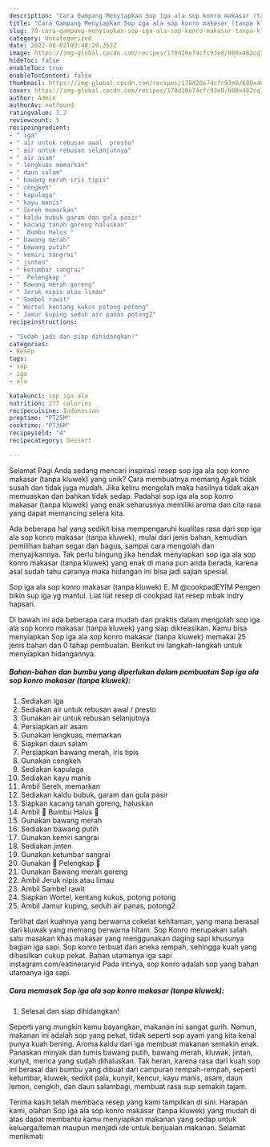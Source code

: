 ```yaml
---
description: "Cara Gampang Menyiapkan Sop iga ala sop konro makasar (tanpa kluwek) yang Enak, Lezat"
title: "Cara Gampang Menyiapkan Sop iga ala sop konro makasar (tanpa kluwek) yang Enak, Lezat"
slug: 78-cara-gampang-menyiapkan-sop-iga-ala-sop-konro-makasar-tanpa-kluwek-yang-enak-lezat
category: Uncategorized
date: 2022-08-02T03:48:29.352Z
image: https://img-global.cpcdn.com/recipes/178d20e74cfc93e8/680x482cq70/sop-iga-ala-sop-konro-makasar-tanpa-kluwek-foto-resep-utama.jpg
hideToc: false
enableToc: true
enableTocContent: false
thumbnail: https://img-global.cpcdn.com/recipes/178d20e74cfc93e8/680x482cq70/sop-iga-ala-sop-konro-makasar-tanpa-kluwek-foto-resep-utama.jpg
cover: https://img-global.cpcdn.com/recipes/178d20e74cfc93e8/680x482cq70/sop-iga-ala-sop-konro-makasar-tanpa-kluwek-foto-resep-utama.jpg
author: Admin
authorAv: notfound
ratingvalue: 3.2
reviewcount: 5
recipeingredient:
- " iga"
- " air untuk rebusan awal  presto"
- " air untuk rebusan selanjutnya"
- " air asam"
- " lengkuas memarkan"
- " daun salam"
- " bawang merah iris tipis"
- " cengkeh"
- " kapulaga"
- " kayu manis"
- " Sereh memarkan"
- " kaldu bubuk garam dan gula pasir"
- " kacang tanah goreng haluskan"
- "  Bumbu Halus "
- " bawang merah"
- " bawang putih"
- " kemiri sangrai"
- " jinten"
- " ketumbar sangrai"
- "  Pelengkap "
- " Bawang merah goreng"
- " Jeruk nipis atau limau"
- " Sambel rawit"
- " Wortel kentang kukus potong potong"
- " Jamur kuping seduh air panas potong2"
recipeinstructions:

- "Sudah jadi dan siap dihidangkan!"
categories:
- Resep
tags:
- sop
- iga
- ala

katakunci: sop iga ala 
nutrition: 277 calories
recipecuisine: Indonesian
preptime: "PT25M"
cooktime: "PT36M"
recipeyield: "4"
recipecategory: Dessert

---
```



Selamat Pagi Anda sedang mencari inspirasi resep sop iga ala sop konro makasar (tanpa kluwek) yang unik? Cara membuatnya memang Agak tidak susah dan tidak juga mudah. Jika keliru mengolah maka hasilnya tidak akan memuaskan dan bahkan tidak sedap. Padahal sop iga ala sop konro makasar (tanpa kluwek) yang enak seharusnya memiliki aroma dan cita rasa yang dapat memancing selera kita.


Ada beberapa hal yang sedikit bisa mempengaruhi kualitas rasa dari sop iga ala sop konro makasar (tanpa kluwek), mulai dari jenis bahan, kemudian pemilihan bahan segar dan bagus, sampai cara mengolah dan menyajikannya. Tak perlu bingung jika hendak menyiapkan sop iga ala sop konro makasar (tanpa kluwek) yang enak di mana pun anda berada, karena asal sudah tahu caranya maka hidangan ini bisa jadi sajian spesial.

Sop iga ala sop konro makasar (tanpa kluwek) E. M @cookpadEYIM Pengen bikin sup iga yg mantul. Liat liat resep di cookpad liat resep mbak indry hapsari.


Di bawah ini ada beberapa cara mudah dan praktis dalam mengolah sop iga ala sop konro makasar (tanpa kluwek) yang siap dikreasikan. Kamu bisa menyiapkan Sop iga ala sop konro makasar (tanpa kluwek) memakai 25 jenis bahan dan 0 tahap pembuatan. Berikut ini langkah-langkah untuk menyiapkan hidangannya.

<!--inarticleads1-->

##### Bahan-bahan dan bumbu yang diperlukan dalam pembuatan Sop iga ala sop konro makasar (tanpa kluwek):

1. Sediakan  iga
1. Sediakan  air untuk rebusan awal / presto
1. Gunakan  air untuk rebusan selanjutnya
1. Persiapkan  air asam
1. Gunakan  lengkuas, memarkan
1. Siapkan  daun salam
1. Persiapkan  bawang merah, iris tipis
1. Gunakan  cengkeh
1. Sediakan  kapulaga
1. Sediakan  kayu manis
1. Ambil  Sereh, memarkan
1. Sediakan  kaldu bubuk, garam dan gula pasir
1. Siapkan  kacang tanah goreng, haluskan
1. Ambil  🍒 Bumbu Halus 🍒
1. Gunakan  bawang merah
1. Sediakan  bawang putih
1. Gunakan  kemiri sangrai
1. Sediakan  jinten
1. Gunakan  ketumbar sangrai
1. Gunakan  🍒 Pelengkap 🍒
1. Gunakan  Bawang merah goreng
1. Ambil  Jeruk nipis atau limau
1. Ambil  Sambel rawit
1. Siapkan  Wortel, kentang kukus, potong potong
1. Ambil  Jamur kuping, seduh air panas, potong2


Terlihat dari kuahnya yang berwarna cokelat kehitaman, yang mana berasal dari kluwak yang memang berwarna hitam. Sop Konro merupakan salah satu masakan khas makasar yang menggunakan daging sapi khusunya bagian iga sapi. Sop konro terbuat dari aneka rempah, sehingga kuah yang dihasilkan cukup pekat. Bahan utamanya iga sapi instagram.com/eatineraryid Pada intinya, sop konro adalah sop yang bahan utamanya iga sapi. 

<!--inarticleads2-->

##### Cara memasak Sop iga ala sop konro makasar (tanpa kluwek):


1. Selesai dan siap dihidangkan!

Seperti yang mungkin kamu bayangkan, makanan ini sangat gurih. Namun, makanan ini adalah sop yang pekat, tidak seperti sop ayam yang kita kenal punya kuah bening. Aroma kaldu dari iga membuat makanan semakin enak. Panaskan minyak dan tumis bawang putih, bawang merah, kluwak, jintan, kunyit, merica yang sudah dihaluskan. Tak heran, karena rasa dari kuah sop ini berasal dari bumbu yang dibuat dari campuran rempah-rempah, seperti ketumbar, kluwek, sedikit pala, kunyit, kencur, kayu manis, asam, daun lemon, cengkih, dan daun salambagi, membuat rasa sup semakin tajam. 

Terima kasih telah membaca resep yang kami tampilkan di sini. Harapan kami, olahan Sop iga ala sop konro makasar (tanpa kluwek) yang mudah di atas dapat membantu kamu menyiapkan makanan yang sedap untuk keluarga/teman maupun menjadi ide untuk berjualan makanan. Selamat menikmati
